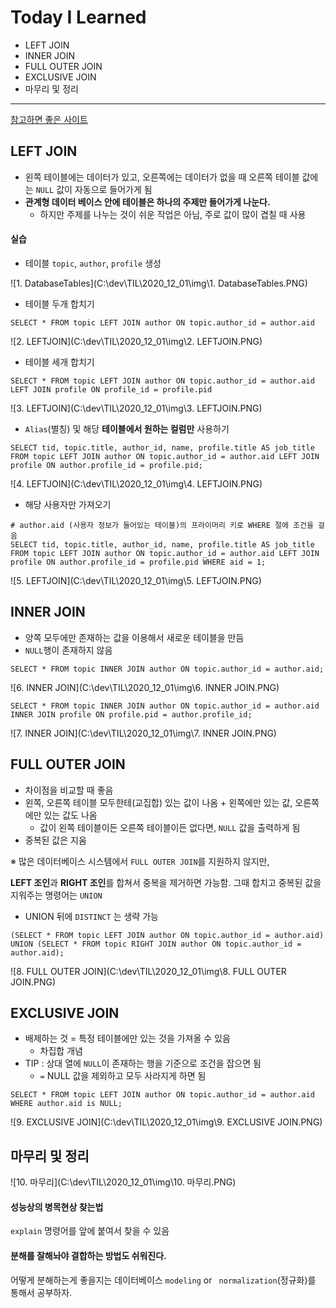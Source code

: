 # Today I Learned

* LEFT JOIN
* INNER JOIN
* FULL OUTER JOIN
* EXCLUSIVE JOIN
* 마무리 및 정리

---

[참고하면 좋은 사이트](https://sql-joins.leopard.in.ua/)

## LEFT JOIN

* 왼쪽 테이블에는 데이터가 있고, 오른쪽에는 데이터가 없을 때 오른쪽 테이블 값에는 `NULL` 값이 자동으로 들어가게 됨
* **관계형 데이터 베이스 안에 테이블은 하나의 주제만 들어가게 나눈다.**
  * 하지만 주제를 나누는 것이 쉬운 작업은 아님, 주로 값이 많이 겹칠 때 사용

#### 실습

* 테이블 `topic`, `author`, `profile` 생성

![1. DatabaseTables](C:\dev\TIL\2020_12_01\img\1. DatabaseTables.PNG)



* 테이블 두개 합치기

```mysql
SELECT * FROM topic LEFT JOIN author ON topic.author_id = author.aid
```

![2. LEFTJOIN](C:\dev\TIL\2020_12_01\img\2. LEFTJOIN.PNG)



* 테이블 세개 합치기

```mysql
SELECT * FROM topic LEFT JOIN author ON topic.author_id = author.aid LEFT JOIN profile ON profile_id = profile.pid
```

![3. LEFTJOIN](C:\dev\TIL\2020_12_01\img\3. LEFTJOIN.PNG)



* `Alias`(별칭) 및 해당 **테이블에서 원하는 컬럼만** 사용하기

```mysql
SELECT tid, topic.title, author_id, name, profile.title AS job_title FROM topic LEFT JOIN author ON topic.author_id = author.aid LEFT JOIN profile ON author.profile_id = profile.pid;
```

![4. LEFTJOIN](C:\dev\TIL\2020_12_01\img\4. LEFTJOIN.PNG)



* 해당 사용자만 가져오기

```mysql
# author.aid (사용자 정보가 들어있는 테이블)의 프라이머리 키로 WHERE 절에 조건을 걸음
SELECT tid, topic.title, author_id, name, profile.title AS job_title FROM topic LEFT JOIN author ON topic.author_id = author.aid LEFT JOIN profile ON author.profile_id = profile.pid WHERE aid = 1;
```

![5. LEFTJOIN](C:\dev\TIL\2020_12_01\img\5. LEFTJOIN.PNG)



## INNER JOIN

* 양쪽 모두에만 존재하는 값을 이용해서 새로운 테이블을 만듬
* `NULL`행이 존재하지 않음

```mysql
SELECT * FROM topic INNER JOIN author ON topic.author_id = author.aid;
```

![6. INNER JOIN](C:\dev\TIL\2020_12_01\img\6. INNER JOIN.PNG)



```mysql
SELECT * FROM topic INNER JOIN author ON topic.author_id = author.aid INNER JOIN profile ON profile.pid = author.profile_id;
```

![7. INNER JOIN](C:\dev\TIL\2020_12_01\img\7. INNER JOIN.PNG)



## FULL OUTER JOIN

* 차이점을 비교할 때 좋음
* 왼쪽, 오른쪽 테이블 모두한테(교집합) 있는 값이 나옴 + 왼쪽에만 있는 값, 오른쪽에만 있는 값도 나옴
  * 값이 왼쪽 테이블이든 오른쪽 테이블이든 없다면, `NULL` 값을 출력하게 됨
* 중복된 값은 지움

※ 많은 데이터베이스 시스템에서 `FULL OUTER JOIN`를 지원하지 않지만, 

**LEFT 조인**과 **RIGHT 조인**를 합쳐서 중복을 제거하면 가능함. 그때 합치고 중복된 값을 지워주는 명령어는 `UNION`

* UNION 뒤에 `DISTINCT` 는 생략 가능

```mysql
(SELECT * FROM topic LEFT JOIN author ON topic.author_id = author.aid) UNION (SELECT * FROM topic RIGHT JOIN author ON topic.author_id = author.aid);
```

![8. FULL OUTER JOIN](C:\dev\TIL\2020_12_01\img\8. FULL OUTER JOIN.PNG)



## EXCLUSIVE JOIN

* 배제하는 것 = 특정 테이블에만 있는 것을 가져올 수 있음
  * 차집합 개념
* TIP : 상대 열에 `NULL`이 존재하는 행을 기준으로 조건을 잡으면 됨
  *  `=` NULL 값을 제외하고 모두 사라지게 하면 됨

```mysql
SELECT * FROM topic LEFT JOIN author ON topic.author_id = author.aid WHERE author.aid is NULL;
```

![9. EXCLUSIVE JOIN](C:\dev\TIL\2020_12_01\img\9. EXCLUSIVE JOIN.PNG)



## 마무리 및 정리

![10. 마무리](C:\dev\TIL\2020_12_01\img\10. 마무리.PNG)



#### 성능상의 병목현상 찾는법

`explain` 명령어를 앞에 붙여서 찾을 수 있음



#### 분해를 잘해놔야 결합하는 방법도 쉬워진다.

어떻게 분해하는게 좋을지는 데이터베이스 `modeling` or ` normalization`(정규화)를 통해서 공부하자.

